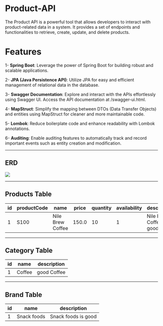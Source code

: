 # Product-API
The Product API is a powerful tool that allows developers to interact with product-related data in a system. It provides a set of endpoints and functionalities to retrieve, create, update, and delete products.

# Features
1- **Spring Boot**: Leverage the power of Spring Boot for building robust and scalable applications.

2- **JPA (Java Persistence API)**: Utilize JPA for easy and efficient management of relational data in the database.

3- **Swagger Documentation**: Explore and interact with the APIs effortlessly using Swagger UI. Access the API documentation at /swagger-ui.html.

4- **MapStruct**: Simplify the mapping between DTOs (Data Transfer Objects) and entities using MapStruct for cleaner and more maintainable code.

5- **Lombok**: Reduce boilerplate code and enhance readability with Lombok annotations.

6- **Auditing**: Enable auditing features to automatically track and record important events such as entity creation and modification.
___

## ERD
[![](https://mermaid.ink/img/pako:eNqVkk9rhDAQxb9KmPPuF_C8FGQpFHorQhmTqRuqGZs_B1G_-ybGtQrbQ4958_PlPTMjSFYEBZC9aGwsdpWpjBC9ZRWkF2M6CNGyEeVFvF3z0XmrTfOAPpPFYWCwWwXFoW4pkloelZ-Axms_HL5T5KTVvddssl4zt4QmztEHd2B1hw1t6Zoos6VS7RSJnhq2Q6nEy3Wn1xaNim2yOOfCG72r3OTO4o9uz0PPy3C5Y7X6dfq_0ZZqms7nadzepRAV1JScnfBcQWLznU_AG7pEwAk6sh1qFd97iVaBv1FMAYlSaL8TNkcOg-f3wUgovA10gtCrGGTdECi-sHVRJaXjT3_NC7Ts0Ql6NB_MD2a-A5dhy44?type=png)](https://mermaid.live/edit#pako:eNqVkk9rhDAQxb9KmPPuF_C8FGQpFHorQhmTqRuqGZs_B1G_-ybGtQrbQ4958_PlPTMjSFYEBZC9aGwsdpWpjBC9ZRWkF2M6CNGyEeVFvF3z0XmrTfOAPpPFYWCwWwXFoW4pkloelZ-Axms_HL5T5KTVvddssl4zt4QmztEHd2B1hw1t6Zoos6VS7RSJnhq2Q6nEy3Wn1xaNim2yOOfCG72r3OTO4o9uz0PPy3C5Y7X6dfq_0ZZqms7nadzepRAV1JScnfBcQWLznU_AG7pEwAk6sh1qFd97iVaBv1FMAYlSaL8TNkcOg-f3wUgovA10gtCrGGTdECi-sHVRJaXjT3_NC7Ts0Ql6NB_MD2a-A5dhy44)
___

## Products Table
|id|productCode|name|price|quantity|availability|description|image|stroId|categoryId|brandId|
|---|---|---|---|---|---|---|---|---|---|---|
|1|S100|Nile Brew Coffee|150.0|10|1|Nile Brew Coffee is good|BZ|1|1|1|
___

## Category Table
|id|name|description|
|---|---|---|
|1|Coffee|good Coffee|
___

## Brand Table
|id|name|description|
|---|---|---|
|1|Snack foods|Snack foods is good|




